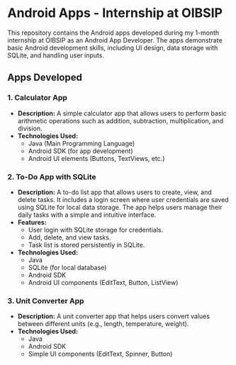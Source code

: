 # Android Apps - Internship at OIBSIP

This repository contains the Android apps developed during my 1-month internship at OIBSIP as an Android App Developer. The apps demonstrate basic Android development skills, including UI design, data storage with SQLite, and handling user inputs.

## Apps Developed

### 1. **Calculator App**
   - **Description:** A simple calculator app that allows users to perform basic arithmetic operations such as addition, subtraction, multiplication, and division.
   - **Technologies Used:**
     - Java (Main Programming Language)
     - Android SDK (for app development)
     - Android UI elements (Buttons, TextViews, etc.)

### 2. **To-Do App with SQLite**
   - **Description:** A to-do list app that allows users to create, view, and delete tasks. It includes a login screen where user credentials are saved using SQLite for local data storage. The app helps users manage their daily tasks with a simple and intuitive interface.
   - **Features:**
     - User login with SQLite storage for credentials.
     - Add, delete, and view tasks.
     - Task list is stored persistently in SQLite.
   - **Technologies Used:**
     - Java
     - SQLite (for local database)
     - Android SDK
     - Android UI components (EditText, Button, ListView)

### 3. **Unit Converter App**
   - **Description:** A unit converter app that helps users convert values between different units (e.g., length, temperature, weight).
   - **Technologies Used:**
     - Java
     - Android SDK
     - Simple UI components (EditText, Spinner, Button)
